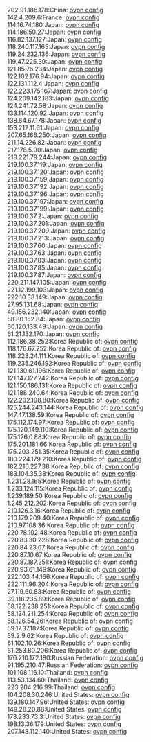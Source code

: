 202.91.186.178:China: [ovpn config](vpn/202_91_186_178.ovpn)  
142.4.209.6:France: [ovpn config](vpn/142_4_209_6.ovpn)  
114.16.74.180:Japan: [ovpn config](vpn/114_16_74_180.ovpn)  
114.186.50.27:Japan: [ovpn config](vpn/114_186_50_27.ovpn)  
116.82.137.127:Japan: [ovpn config](vpn/116_82_137_127.ovpn)  
118.240.117.165:Japan: [ovpn config](vpn/118_240_117_165.ovpn)  
119.24.232.136:Japan: [ovpn config](vpn/119_24_232_136.ovpn)  
119.47.225.39:Japan: [ovpn config](vpn/119_47_225_39.ovpn)  
121.85.76.234:Japan: [ovpn config](vpn/121_85_76_234.ovpn)  
122.102.176.94:Japan: [ovpn config](vpn/122_102_176_94.ovpn)  
122.131.112.4:Japan: [ovpn config](vpn/122_131_112_4.ovpn)  
122.223.175.167:Japan: [ovpn config](vpn/122_223_175_167.ovpn)  
124.209.142.183:Japan: [ovpn config](vpn/124_209_142_183.ovpn)  
124.241.72.58:Japan: [ovpn config](vpn/124_241_72_58.ovpn)  
133.114.120.92:Japan: [ovpn config](vpn/133_114_120_92.ovpn)  
138.64.67.178:Japan: [ovpn config](vpn/138_64_67_178.ovpn)  
153.212.11.61:Japan: [ovpn config](vpn/153_212_11_61.ovpn)  
207.65.166.250:Japan: [ovpn config](vpn/207_65_166_250.ovpn)  
211.14.226.82:Japan: [ovpn config](vpn/211_14_226_82.ovpn)  
217.178.5.90:Japan: [ovpn config](vpn/217_178_5_90.ovpn)  
218.221.79.244:Japan: [ovpn config](vpn/218_221_79_244.ovpn)  
219.100.37.119:Japan: [ovpn config](vpn/219_100_37_119.ovpn)  
219.100.37.120:Japan: [ovpn config](vpn/219_100_37_120.ovpn)  
219.100.37.159:Japan: [ovpn config](vpn/219_100_37_159.ovpn)  
219.100.37.192:Japan: [ovpn config](vpn/219_100_37_192.ovpn)  
219.100.37.196:Japan: [ovpn config](vpn/219_100_37_196.ovpn)  
219.100.37.197:Japan: [ovpn config](vpn/219_100_37_197.ovpn)  
219.100.37.199:Japan: [ovpn config](vpn/219_100_37_199.ovpn)  
219.100.37.2:Japan: [ovpn config](vpn/219_100_37_2.ovpn)  
219.100.37.201:Japan: [ovpn config](vpn/219_100_37_201.ovpn)  
219.100.37.209:Japan: [ovpn config](vpn/219_100_37_209.ovpn)  
219.100.37.213:Japan: [ovpn config](vpn/219_100_37_213.ovpn)  
219.100.37.60:Japan: [ovpn config](vpn/219_100_37_60.ovpn)  
219.100.37.63:Japan: [ovpn config](vpn/219_100_37_63.ovpn)  
219.100.37.83:Japan: [ovpn config](vpn/219_100_37_83.ovpn)  
219.100.37.85:Japan: [ovpn config](vpn/219_100_37_85.ovpn)  
219.100.37.87:Japan: [ovpn config](vpn/219_100_37_87.ovpn)  
220.211.147.105:Japan: [ovpn config](vpn/220_211_147_105.ovpn)  
221.12.199.103:Japan: [ovpn config](vpn/221_12_199_103.ovpn)  
222.10.38.149:Japan: [ovpn config](vpn/222_10_38_149.ovpn)  
27.95.131.68:Japan: [ovpn config](vpn/27_95_131_68.ovpn)  
49.156.232.140:Japan: [ovpn config](vpn/49_156_232_140.ovpn)  
58.80.152.84:Japan: [ovpn config](vpn/58_80_152_84.ovpn)  
60.120.133.49:Japan: [ovpn config](vpn/60_120_133_49.ovpn)  
61.21.132.170:Japan: [ovpn config](vpn/61_21_132_170.ovpn)  
112.186.38.252:Korea Republic of: [ovpn config](vpn/112_186_38_252.ovpn)  
118.176.67.252:Korea Republic of: [ovpn config](vpn/118_176_67_252.ovpn)  
118.223.24.111:Korea Republic of: [ovpn config](vpn/118_223_24_111.ovpn)  
119.235.246.192:Korea Republic of: [ovpn config](vpn/119_235_246_192.ovpn)  
121.130.61.196:Korea Republic of: [ovpn config](vpn/121_130_61_196.ovpn)  
121.147.127.242:Korea Republic of: [ovpn config](vpn/121_147_127_242.ovpn)  
121.150.186.131:Korea Republic of: [ovpn config](vpn/121_150_186_131.ovpn)  
121.188.240.64:Korea Republic of: [ovpn config](vpn/121_188_240_64.ovpn)  
122.202.198.80:Korea Republic of: [ovpn config](vpn/122_202_198_80.ovpn)  
125.244.243.144:Korea Republic of: [ovpn config](vpn/125_244_243_144.ovpn)  
147.47.138.59:Korea Republic of: [ovpn config](vpn/147_47_138_59.ovpn)  
175.112.174.97:Korea Republic of: [ovpn config](vpn/175_112_174_97.ovpn)  
175.120.149.110:Korea Republic of: [ovpn config](vpn/175_120_149_110.ovpn)  
175.126.0.88:Korea Republic of: [ovpn config](vpn/175_126_0_88.ovpn)  
175.201.181.66:Korea Republic of: [ovpn config](vpn/175_201_181_66.ovpn)  
175.203.251.35:Korea Republic of: [ovpn config](vpn/175_203_251_35.ovpn)  
180.224.179.210:Korea Republic of: [ovpn config](vpn/180_224_179_210.ovpn)  
182.216.227.38:Korea Republic of: [ovpn config](vpn/182_216_227_38.ovpn)  
183.104.35.38:Korea Republic of: [ovpn config](vpn/183_104_35_38.ovpn)  
1.231.28.165:Korea Republic of: [ovpn config](vpn/1_231_28_165.ovpn)  
1.233.124.115:Korea Republic of: [ovpn config](vpn/1_233_124_115.ovpn)  
1.239.189.50:Korea Republic of: [ovpn config](vpn/1_239_189_50.ovpn)  
1.245.212.202:Korea Republic of: [ovpn config](vpn/1_245_212_202.ovpn)  
210.126.3.16:Korea Republic of: [ovpn config](vpn/210_126_3_16.ovpn)  
210.179.209.40:Korea Republic of: [ovpn config](vpn/210_179_209_40.ovpn)  
210.97.108.36:Korea Republic of: [ovpn config](vpn/210_97_108_36.ovpn)  
220.78.102.48:Korea Republic of: [ovpn config](vpn/220_78_102_48.ovpn)  
220.83.30.228:Korea Republic of: [ovpn config](vpn/220_83_30_228.ovpn)  
220.84.23.67:Korea Republic of: [ovpn config](vpn/220_84_23_67.ovpn)  
220.87.10.67:Korea Republic of: [ovpn config](vpn/220_87_10_67.ovpn)  
220.87.187.251:Korea Republic of: [ovpn config](vpn/220_87_187_251.ovpn)  
220.93.61.149:Korea Republic of: [ovpn config](vpn/220_93_61_149.ovpn)  
222.103.44.166:Korea Republic of: [ovpn config](vpn/222_103_44_166.ovpn)  
222.111.96.204:Korea Republic of: [ovpn config](vpn/222_111_96_204.ovpn)  
27.119.60.83:Korea Republic of: [ovpn config](vpn/27_119_60_83.ovpn)  
39.118.235.89:Korea Republic of: [ovpn config](vpn/39_118_235_89.ovpn)  
58.122.238.251:Korea Republic of: [ovpn config](vpn/58_122_238_251.ovpn)  
58.124.211.254:Korea Republic of: [ovpn config](vpn/58_124_211_254.ovpn)  
58.126.54.26:Korea Republic of: [ovpn config](vpn/58_126_54_26.ovpn)  
59.17.37.187:Korea Republic of: [ovpn config](vpn/59_17_37_187.ovpn)  
59.2.9.62:Korea Republic of: [ovpn config](vpn/59_2_9_62.ovpn)  
61.102.10.26:Korea Republic of: [ovpn config](vpn/61_102_10_26.ovpn)  
61.253.80.206:Korea Republic of: [ovpn config](vpn/61_253_80_206.ovpn)  
176.210.172.180:Russian Federation: [ovpn config](vpn/176_210_172_180.ovpn)  
91.195.210.47:Russian Federation: [ovpn config](vpn/91_195_210_47.ovpn)  
101.108.116.10:Thailand: [ovpn config](vpn/101_108_116_10.ovpn)  
113.53.134.60:Thailand: [ovpn config](vpn/113_53_134_60.ovpn)  
223.204.216.99:Thailand: [ovpn config](vpn/223_204_216_99.ovpn)  
104.208.30.246:United States: [ovpn config](vpn/104_208_30_246.ovpn)  
139.180.147.96:United States: [ovpn config](vpn/139_180_147_96.ovpn)  
149.28.20.88:United States: [ovpn config](vpn/149_28_20_88.ovpn)  
173.233.73.3:United States: [ovpn config](vpn/173_233_73_3.ovpn)  
198.13.36.179:United States: [ovpn config](vpn/198_13_36_179.ovpn)  
207.148.112.140:United States: [ovpn config](vpn/207_148_112_140.ovpn)  
